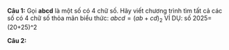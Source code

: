 **Câu 1:** Gọi **abcd** là một số có 4 chữ số. Hãy viết chương trình tìm tất cả các số có 4 chữ số thỏa mãn biểu thức: $abcd=(ab+cd)_2$
VÍ DỤ: số 2025=(20+25)^2

**Câu 2:** 

